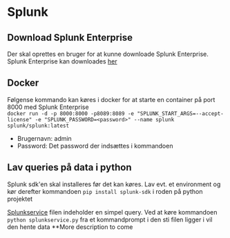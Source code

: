 # Splunk

## Download Splunk Enterprise
Der skal oprettes en bruger for at kunne downloade Splunk Enterprise. <br>
Splunk Enterprise kan downloades [her](https://www.splunk.com/en_us/download/splunk-enterprise.html)

## Docker
Følgense kommando kan køres i docker for at starte en container på port 8000 med Splunk Enterprise <br>
``docker run -d -p 8000:8000 -p8089:8089 -e "SPLUNK_START_ARGS=--accept-license" -e "SPLUNK_PASSWORD=<password>" --name splunk splunk/splunk:latest`` <br>
- Brugernavn: admin
- Password: Det password der indsættes i kommandoen

## Lav queries på data i python
Splunk sdk'en skal installeres før det kan køres. Lav evt. et environment og kør derefter kommandoen `pip install splunk-sdk` i roden på python projektet <br>

[Splunkservice](pythonApp\splunkservice.py) filen indeholder en simpel query. Ved at køre kommandoen `python splunkservice.py` fra et kommandprompt i den sti filen ligger i vil den hente data **More description to come

